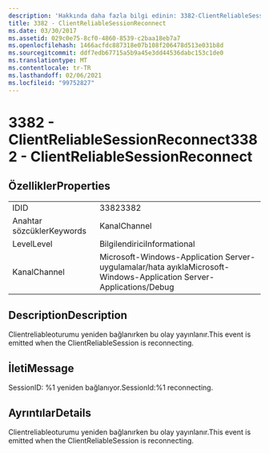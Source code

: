 ```yaml
---
description: 'Hakkında daha fazla bilgi edinin: 3382-ClientReliableSessionReconnect'
title: 3382 - ClientReliableSessionReconnect
ms.date: 03/30/2017
ms.assetid: 029c0e75-8cf0-4860-8539-c2baa18eb7a7
ms.openlocfilehash: 1466acfdc887318e07b108f206478d513e031b8d
ms.sourcegitcommit: ddf7edb67715a5b9a45e3dd44536dabc153c1de0
ms.translationtype: MT
ms.contentlocale: tr-TR
ms.lasthandoff: 02/06/2021
ms.locfileid: "99752827"
---
```

# <a name="3382---clientreliablesessionreconnect"></a><span data-ttu-id="15306-103">3382 - ClientReliableSessionReconnect</span><span class="sxs-lookup"><span data-stu-id="15306-103">3382 - ClientReliableSessionReconnect</span></span>

## <a name="properties"></a><span data-ttu-id="15306-104">Özellikler</span><span class="sxs-lookup"><span data-stu-id="15306-104">Properties</span></span>  
  
|||  
|-|-|  
|<span data-ttu-id="15306-105">ID</span><span class="sxs-lookup"><span data-stu-id="15306-105">ID</span></span>|<span data-ttu-id="15306-106">3382</span><span class="sxs-lookup"><span data-stu-id="15306-106">3382</span></span>|  
|<span data-ttu-id="15306-107">Anahtar sözcükler</span><span class="sxs-lookup"><span data-stu-id="15306-107">Keywords</span></span>|<span data-ttu-id="15306-108">Kanal</span><span class="sxs-lookup"><span data-stu-id="15306-108">Channel</span></span>|  
|<span data-ttu-id="15306-109">Level</span><span class="sxs-lookup"><span data-stu-id="15306-109">Level</span></span>|<span data-ttu-id="15306-110">Bilgilendirici</span><span class="sxs-lookup"><span data-stu-id="15306-110">Informational</span></span>|  
|<span data-ttu-id="15306-111">Kanal</span><span class="sxs-lookup"><span data-stu-id="15306-111">Channel</span></span>|<span data-ttu-id="15306-112">Microsoft-Windows-Application Server-uygulamalar/hata ayıkla</span><span class="sxs-lookup"><span data-stu-id="15306-112">Microsoft-Windows-Application Server-Applications/Debug</span></span>|  
  
## <a name="description"></a><span data-ttu-id="15306-113">Description</span><span class="sxs-lookup"><span data-stu-id="15306-113">Description</span></span>  

 <span data-ttu-id="15306-114">Clientreliableoturumu yeniden bağlanırken bu olay yayınlanır.</span><span class="sxs-lookup"><span data-stu-id="15306-114">This event is emitted when the ClientReliableSession is reconnecting.</span></span>  
  
## <a name="message"></a><span data-ttu-id="15306-115">İleti</span><span class="sxs-lookup"><span data-stu-id="15306-115">Message</span></span>  

 <span data-ttu-id="15306-116">SessionID: %1 yeniden bağlanıyor.</span><span class="sxs-lookup"><span data-stu-id="15306-116">SessionId:%1 reconnecting.</span></span>  
  
## <a name="details"></a><span data-ttu-id="15306-117">Ayrıntılar</span><span class="sxs-lookup"><span data-stu-id="15306-117">Details</span></span>  

 <span data-ttu-id="15306-118">Clientreliableoturumu yeniden bağlanırken bu olay yayınlanır.</span><span class="sxs-lookup"><span data-stu-id="15306-118">This event is emitted when the ClientReliableSession is reconnecting.</span></span>
